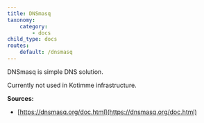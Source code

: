 ```yaml
---
title: DNSmasq
taxonomy:
    category:
        - docs
child_type: docs
routes:
    default: /dnsmasq
---
```


DNSmasq is simple DNS solution.

Currently not used in Kotimme infrastructure.

**Sources:**
* [https://dnsmasq.org/doc.html](https://dnsmasq.org/doc.html)